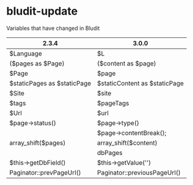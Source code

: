 # bludit-update
Variables that have changed in Bludit


|2.3.4                      |3.0.0                        |
|---------------------------|-----------------------------|
|$Language	                |$L                           |
|($pages as $Page)          |($content as $page)		      |
|$Page                      |$page				                |
|$staticPages as $staticPage|$staticContent as $staticPage|
|$Site                      |$site                        |				
|$tags                      |$pageTags	                  |		
|$Url                       |$url				                  |
|$page->status()            |$page->type()			          |
|                           |$page->contentBreak();       |
|array_shift($pages)        |array_shift($content)		    |
|                           |dbPages                      |
|$this->getDbField()        |$this->getValue('')		      |
|Paginator::prevPageUrl()   |Paginator::previousPageUrl()	|


